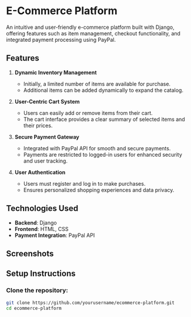 # E-Commerce Platform  

An intuitive and user-friendly e-commerce platform built with Django, offering features such as item management, checkout functionality, and integrated payment processing using PayPal.  

## Features  

1. **Dynamic Inventory Management**  
   - Initially, a limited number of items are available for purchase.  
   - Additional items can be added dynamically to expand the catalog.  

2. **User-Centric Cart System**  
   - Users can easily add or remove items from their cart.  
   - The cart interface provides a clear summary of selected items and their prices.  

3. **Secure Payment Gateway**  
   - Integrated with PayPal API for smooth and secure payments.  
   - Payments are restricted to logged-in users for enhanced security and user tracking.  

4. **User Authentication**  
   - Users must register and log in to make purchases.  
   - Ensures personalized shopping experiences and data privacy.  

## Technologies Used  

- **Backend**: Django  
- **Frontend**: HTML, CSS  
- **Payment Integration**: PayPal API

## Screenshots



## Setup Instructions  

### Clone the repository:  
```bash
git clone https://github.com/yourusername/ecommerce-platform.git  
cd ecommerce-platform  



